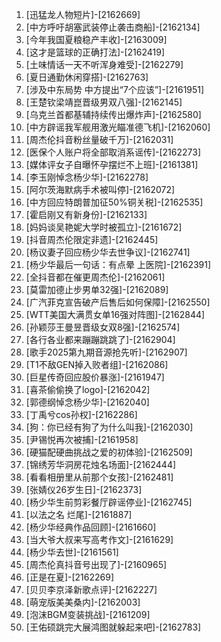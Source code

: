 
1. [迅猛龙人物短片]-[2162669]
1. [中方呼吁胡塞武装停止袭击商船]-[2162134]
1. [今年我国夏粮稳产丰收]-[2163009]
1. [这才是篮球的正确打法]-[2162419]
1. [土味情话一天不听浑身难受]-[2162279]
1. [夏日通勤休闲穿搭]-[2162763]
1. [涉及中东局势 中方提出“7个应该”]-[2161951]
1. [王楚钦梁靖崑晋级男双八强]-[2162145]
1. [乌克兰首都基辅持续传出爆炸声]-[2162580]
1. [中方辟谣我军舰用激光瞄准德飞机]-[2162060]
1. [周杰伦抖音粉丝量破千万]-[2162031]
1. [医保个人账户将全部取消系谣传]-[2162273]
1. [媒体评女子自曝怀孕摆烂不上班]-[2161381]
1. [李玉刚悼念杨少华]-[2162278]
1. [阿尔茨海默病手术被叫停]-[2162072]
1. [中方回应特朗普加征50%铜关税]-[2162535]
1. [霍启刚又有新身份]-[2162133]
1. [妈妈谈吴艳妮大学时被孤立]-[2161672]
1. [抖音周杰伦限定非遗]-[2162445]
1. [杨议妻子回应杨少华去世争议]-[2162741]
1. [杨少华最后一句话：有点晕 上医院]-[2162391]
1. [全抖音都在催更周杰伦]-[2162061]
1. [莫雷加德止步男单32强]-[2162089]
1. [广汽菲克宣告破产后售后如何保障]-[2162550]
1. [WTT美国大满贯女单16强对阵图]-[2162844]
1. [孙颖莎王曼昱晋级女双8强]-[2162574]
1. [各行各业都来蹦蹦跳跳了]-[2162904]
1. [歌手2025第九期音源抢先听]-[2162907]
1. [T1不敌GEN掉入败者组]-[2162086]
1. [巨星传奇回应股价暴涨]-[2161947]
1. [喜茶偷偷换了logo]-[2162042]
1. [郭德纲悼念杨少华]-[2162040]
1. [丁禹兮cos孙权]-[2162286]
1. [狗：你已经有狗了为什么叫我]-[2162030]
1. [尹锡悦再次被捕]-[2161958]
1. [硬猫配硬曲挑战之爱的初体验]-[2162509]
1. [锦绣芳华洞房花烛名场面]-[2162444]
1. [看看相册里从前那个女孩]-[2162481]
1. [张婧仪26岁生日]-[2162373]
1. [杨少华生前剪彩餐厅辟谣停业]-[2162745]
1. [以法之名 烂尾]-[2161887]
1. [杨少华经典作品回顾]-[2161660]
1. [当大爷大叔来写高考作文]-[2161629]
1. [杨少华去世]-[2161561]
1. [周杰伦真抖音号出现了]-[2160965]
1. [正是在夏]-[2162269]
1. [贝贝李京泽新歌点评]-[2162227]
1. [萌宠版美美桑内]-[2162003]
1. [泡沫BGM变装挑战]-[2161209]
1. [王佑硕跳完大展鸿图就躲起来吧]-[2162783]